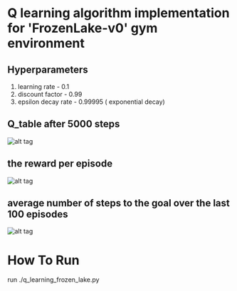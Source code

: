 # Q learning algorithm implementation for 'FrozenLake-v0' gym environment
## Hyperparameters
1. learning rate - 0.1 <br>
2. discount factor - 0.99
3. epsilon decay rate - 0.99995 ( exponential decay)

## Q_table after 5000 steps
![alt tag](https://github.com/orel1212/MyWorks/blob/main/Reinforcement%20Learning/Q_Learning/%E2%80%8F%E2%80%8Fq_table.PNG)

## the reward per episode
![alt tag](https://github.com/orel1212/MyWorks/blob/main/Reinforcement%20Learning/Q_Learning/reward_per_episode.PNG)

## average number of steps to the goal over the last 100 episodes
![alt tag](https://github.com/orel1212/MyWorks/blob/main/Reinforcement%20Learning/Q_Learning/%E2%80%8F%E2%80%8Fsteps_to_goal_per_episode.PNG)

# How To Run
run ./q_learning_frozen_lake.py

